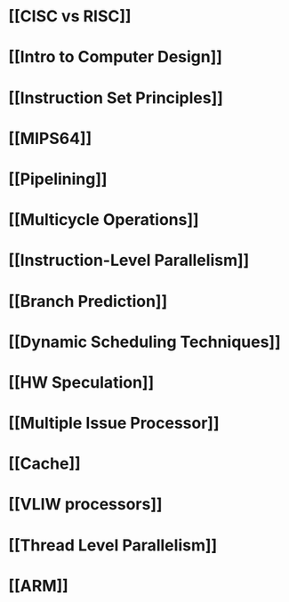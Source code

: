 # [[CISC vs RISC]]

# [[Intro to Computer Design]]

# [[Instruction Set Principles]]

# [[MIPS64]]
# [[Pipelining]]

# [[Multicycle Operations]]


# [[Instruction-Level Parallelism]]

# [[Branch Prediction]]

# [[Dynamic Scheduling Techniques]]

# [[HW Speculation]]

# [[Multiple Issue Processor]]

# [[Cache]]

# [[VLIW processors]]

# [[Thread Level Parallelism]]

# [[ARM]]




